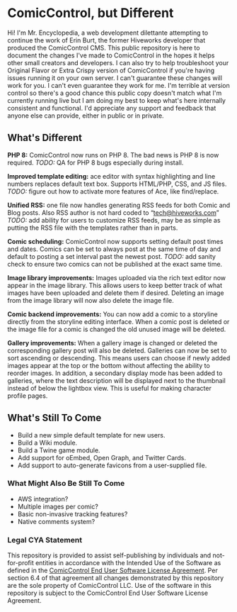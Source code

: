 # ComicControl, but Different

Hi! I'm Mr. Encyclopedia, a web development dilettante attempting to continue the work of Erin Burt, the former Hiveworks developer that produced the ComicControl CMS. This public repository is here to document the changes I've made to ComicControl in the hopes it helps other small creators and developers. I can also try to help troubleshoot your Original Flavor or Extra Crispy version of ComicControl if you're having issues running it on your own server. I can't guarantee these changes will work for you. I can't even guarantee they work for me. I'm terrible at version control so there's a good chance this public copy doesn't match what I'm currently running live but I am doing my best to keep what's here internally consistent and functional. I'd appreciate any support and feedback that anyone else can provide, either in public or in private.

## What's Different

**PHP 8:** ComicControl now runs on PHP 8. The bad news is PHP 8 is now required. *TODO:* QA for PHP 8 bugs especially during install.

**Improved template editing:** ace editor with syntax highlighting and line numbers replaces default text box. Supports HTML/PHP, CSS, and JS files. *TODO:* figure out how to activate more features of Ace, like find/replace.

**Unified RSS:** one file now handles generating RSS feeds for both Comic and Blog posts. Also RSS author is not hard coded to “tech@hiveworks.com” *TODO:* add ability for users to customize RSS feeds, may be as simple as putting the RSS file with the templates rather than in parts.

**Comic scheduling:** ComicControl now supports setting default post times and dates. Comics can be set to always post at the same time of day and default to posting a set interval past the newest post. *TODO:* add sanity check to ensure two comics can not be published at the exact same time.

**Image library improvements:** Images uploaded via the rich text editor now appear in the image library. This allows users to keep better track of what images have been uploaded and delete them if desired. Deleting an image from the image library will now also delete the image file. 

**Comic backend improvements:** You can now add a comic to a storyline directly from the storyline editing interface. When a comic post is deleted or the image file for a comic is changed the old unused image will be deleted.

**Gallery improvements:** When a gallery image is changed or deleted the corresponding gallery post will also be deleted. Galleries can now be set to sort ascending or descending. This means users can choose if newly added images appear at the top or the bottom without affecting the ability to reorder images. In addition, a secondary display mode has been added to galleries, where the text description will be displayed next to the thumbnail instead of below the lightbox view. This is useful for making character profile pages.

## What's Still To Come

* Build a new simple default template for new users.
* Build a Wiki module.
* Build a Twine game module.
* Add support for oEmbed, Open Graph, and Twitter Cards.
* Add support to auto-generate favicons from a user-supplied file.

### What Might Also Be Still To Come

* AWS integration?
* Multiple images per comic?
* Basic non-invasive tracking features?
* Native comments system?

### Legal CYA Statement

This repository is provided to assist self-publishing by individuals and not-for-profit entities in accordance with the Intended Use of the Software as defined in the [ComicControl End User Software License Agreement](http://comicctrl.com/full-free-license-text/full-free-license-text). Per section 6.4 of that agreement all changes demonstrated by this repository are the sole property of ComicControl LLC. Use of the software in this repository is subject to the ComicControl End User Software License Agreement. 
